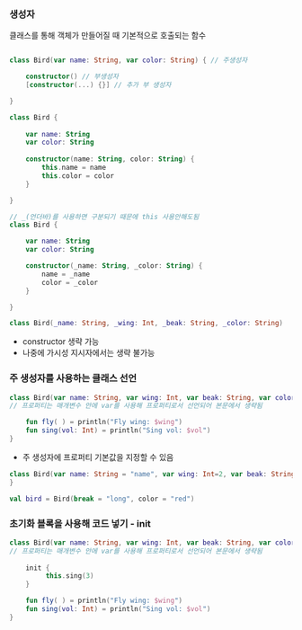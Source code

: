 ### 생성자

클래스를 통해 객체가 만들어질 때 기본적으로 호출되는 함수

```kotlin

class Bird(var name: String, var color: String) { // 주생성자

	constructor() // 부생성자
	[constructor(...) {}] // 추가 부 생성자

}
```

```kotlin
class Bird {
    
    var name: String
    var color: String
    
    constructor(name: String, color: String) {
        this.name = name
        this.color = color
    }

}

// _(언더바)를 사용하면 구분되기 때문에 this 사용안해도됨
class Bird {

    var name: String
    var color: String

    constructor(_name: String, _color: String) {
        name = _name
        color = _color
    }

}
```

```kotlin
class Bird(_name: String, _wing: Int, _beak: String, _color: String)

```

- constructor 생략 가능
- 나중에 가시성 지시자에서는 생략 불가능

### 주 생성자를 사용하는 클래스 선언

```kotlin
class Bird(var name: String, var wing: Int, var beak: String, var color: String) {
// 프로퍼티는 매개변수 안에 var를 사용해 프로퍼티로서 선언되어 본문에서 생략됨

	fun fly( ) = println("Fly wing: $wing")
	fun sing(vol: Int) = println("Sing vol: $vol") 
}
```

- 주 생성자에 프로퍼티 기본값을 지정할 수 있음

```kotlin
class Bird(var name: String = "name", var wing: Int=2, var beak: String, var color: String) {
}

val bird = Bird(break = "long", color = "red")
```

### 초기화 블록을 사용해 코드 넣기 - init

```kotlin
class Bird(var name: String, var wing: Int, var beak: String, var color: String) {
// 프로퍼티는 매개변수 안에 var를 사용해 프로퍼티로서 선언되어 본문에서 생략됨
	
	init {
		 this.sing(3)
	}

	fun fly( ) = println("Fly wing: $wing")
	fun sing(vol: Int) = println("Sing vol: $vol") 
}
```